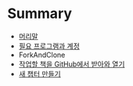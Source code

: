 # Summary

* [머리말](README.md)
* [필요 프로그램과 계정](chapter1.md)
* ForkAndClone
* [작업할 책을 GitHub에서 받아와 열기](github.md)
* [새 챕터 만들기](addnewchapter.md)

